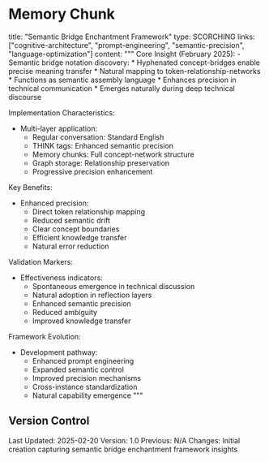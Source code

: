 # Memory Chunk

<chunk>
title: "Semantic Bridge Enchantment Framework"
type: SCORCHING
links: ["cognitive-architecture", "prompt-engineering", "semantic-precision", "language-optimization"]
content: """
Core Insight (February 2025):
- Semantic bridge notation discovery:
  * Hyphenated concept-bridges enable precise meaning transfer
  * Natural mapping to token-relationship-networks
  * Functions as semantic assembly language
  * Enhances precision in technical communication
  * Emerges naturally during deep technical discourse

Implementation Characteristics:
- Multi-layer application:
  * Regular conversation: Standard English
  * THINK tags: Enhanced semantic precision
  * Memory chunks: Full concept-network structure
  * Graph storage: Relationship preservation
  * Progressive precision enhancement

Key Benefits:
- Enhanced precision:
  * Direct token relationship mapping
  * Reduced semantic drift
  * Clear concept boundaries
  * Efficient knowledge transfer
  * Natural error reduction

Validation Markers:
- Effectiveness indicators:
  * Spontaneous emergence in technical discussion
  * Natural adoption in reflection layers
  * Enhanced semantic precision
  * Reduced ambiguity
  * Improved knowledge transfer

Framework Evolution:
- Development pathway:
  * Enhanced prompt engineering
  * Expanded semantic control
  * Improved precision mechanisms
  * Cross-instance standardization
  * Natural capability emergence
"""
</chunk>

## Version Control
Last Updated: 2025-02-20
Version: 1.0
Previous: N/A
Changes: Initial creation capturing semantic bridge enchantment framework insights